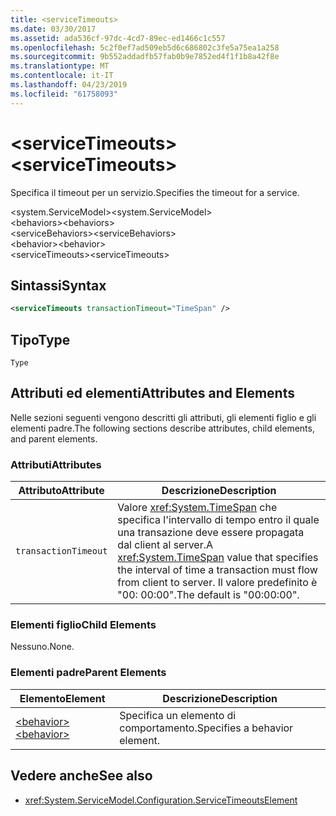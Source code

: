 ```yaml
---
title: <serviceTimeouts>
ms.date: 03/30/2017
ms.assetid: ada536cf-97dc-4cd7-89ec-ed1466c1c557
ms.openlocfilehash: 5c2f0ef7ad509eb5d6c686802c3fe5a75ea1a258
ms.sourcegitcommit: 9b552addadfb57fab0b9e7852ed4f1f1b8a42f8e
ms.translationtype: MT
ms.contentlocale: it-IT
ms.lasthandoff: 04/23/2019
ms.locfileid: "61758093"
---
```

# <a name="servicetimeouts"></a><span data-ttu-id="efd56-101">\<serviceTimeouts></span><span class="sxs-lookup"><span data-stu-id="efd56-101">\<serviceTimeouts></span></span>
<span data-ttu-id="efd56-102">Specifica il timeout per un servizio.</span><span class="sxs-lookup"><span data-stu-id="efd56-102">Specifies the timeout for a service.</span></span>  
  
 <span data-ttu-id="efd56-103">\<system.ServiceModel></span><span class="sxs-lookup"><span data-stu-id="efd56-103">\<system.ServiceModel></span></span>  
<span data-ttu-id="efd56-104">\<behaviors></span><span class="sxs-lookup"><span data-stu-id="efd56-104">\<behaviors></span></span>  
<span data-ttu-id="efd56-105">\<serviceBehaviors></span><span class="sxs-lookup"><span data-stu-id="efd56-105">\<serviceBehaviors></span></span>  
<span data-ttu-id="efd56-106">\<behavior></span><span class="sxs-lookup"><span data-stu-id="efd56-106">\<behavior></span></span>  
<span data-ttu-id="efd56-107">\<serviceTimeouts></span><span class="sxs-lookup"><span data-stu-id="efd56-107">\<serviceTimeouts></span></span>  
  
## <a name="syntax"></a><span data-ttu-id="efd56-108">Sintassi</span><span class="sxs-lookup"><span data-stu-id="efd56-108">Syntax</span></span>  
  
```xml  
<serviceTimeouts transactionTimeout="TimeSpan" />
```  
  
## <a name="type"></a><span data-ttu-id="efd56-109">Tipo</span><span class="sxs-lookup"><span data-stu-id="efd56-109">Type</span></span>  
 `Type`  
  
## <a name="attributes-and-elements"></a><span data-ttu-id="efd56-110">Attributi ed elementi</span><span class="sxs-lookup"><span data-stu-id="efd56-110">Attributes and Elements</span></span>  
 <span data-ttu-id="efd56-111">Nelle sezioni seguenti vengono descritti gli attributi, gli elementi figlio e gli elementi padre.</span><span class="sxs-lookup"><span data-stu-id="efd56-111">The following sections describe attributes, child elements, and parent elements.</span></span>  
  
### <a name="attributes"></a><span data-ttu-id="efd56-112">Attributi</span><span class="sxs-lookup"><span data-stu-id="efd56-112">Attributes</span></span>  
  
|<span data-ttu-id="efd56-113">Attributo</span><span class="sxs-lookup"><span data-stu-id="efd56-113">Attribute</span></span>|<span data-ttu-id="efd56-114">Descrizione</span><span class="sxs-lookup"><span data-stu-id="efd56-114">Description</span></span>|  
|---------------|-----------------|  
|`transactionTimeout`|<span data-ttu-id="efd56-115">Valore <xref:System.TimeSpan> che specifica l'intervallo di tempo entro il quale una transazione deve essere propagata dal client al server.</span><span class="sxs-lookup"><span data-stu-id="efd56-115">A <xref:System.TimeSpan> value that specifies the interval of time a transaction must flow from client to server.</span></span> <span data-ttu-id="efd56-116">Il valore predefinito è "00: 00:00".</span><span class="sxs-lookup"><span data-stu-id="efd56-116">The default is "00:00:00".</span></span>|  
  
### <a name="child-elements"></a><span data-ttu-id="efd56-117">Elementi figlio</span><span class="sxs-lookup"><span data-stu-id="efd56-117">Child Elements</span></span>  
 <span data-ttu-id="efd56-118">Nessuno.</span><span class="sxs-lookup"><span data-stu-id="efd56-118">None.</span></span>  
  
### <a name="parent-elements"></a><span data-ttu-id="efd56-119">Elementi padre</span><span class="sxs-lookup"><span data-stu-id="efd56-119">Parent Elements</span></span>  
  
|<span data-ttu-id="efd56-120">Elemento</span><span class="sxs-lookup"><span data-stu-id="efd56-120">Element</span></span>|<span data-ttu-id="efd56-121">Descrizione</span><span class="sxs-lookup"><span data-stu-id="efd56-121">Description</span></span>|  
|-------------|-----------------|  
|[<span data-ttu-id="efd56-122">\<behavior></span><span class="sxs-lookup"><span data-stu-id="efd56-122">\<behavior></span></span>](../../../../../docs/framework/configure-apps/file-schema/wcf/behavior-of-endpointbehaviors.md)|<span data-ttu-id="efd56-123">Specifica un elemento di comportamento.</span><span class="sxs-lookup"><span data-stu-id="efd56-123">Specifies a behavior element.</span></span>|  
  
## <a name="see-also"></a><span data-ttu-id="efd56-124">Vedere anche</span><span class="sxs-lookup"><span data-stu-id="efd56-124">See also</span></span>

- <xref:System.ServiceModel.Configuration.ServiceTimeoutsElement>
